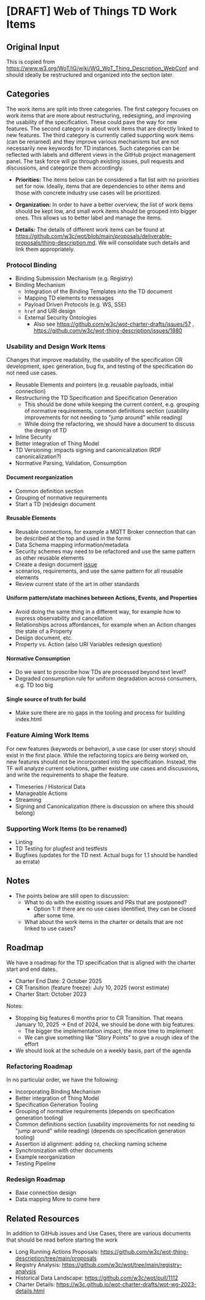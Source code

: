 # [DRAFT] Web of Things TD Work Items 

## Original Input

This is copied from https://www.w3.org/WoT/IG/wiki/WG_WoT_Thing_Description_WebConf and should ideally be restructured and organized into the section later.

## Categories

The work items are split into three categories. 
The first category focuses on work items that are more about restructuring, redesigning, and improving the usability of the specification. These could pave the way for new features.
The second category is about work items that are directly linked to new features.
The third category is currently called supporting work items (can be renamed) and they improve various mechanisms but are not necessarily new keywords for TD instances.
Such categories can be reflected with labels and different views in the GitHub project management panel.
The task force will go through existing issues, pull requests and discussions, and categorize them accordingly.

- **Priorities:** The items below can be considered a flat list with no priorities set for now. Ideally, items that are dependencies to other items and those with concrete industry use cases will be prioritized.

- **Organization:** In order to have a better overview, the list of work items should be kept low, and small work items should be grouped into bigger ones. 
This allows us to better label and manage the items.

- **Details:** The details of different work items can be found at <https://github.com/w3c/wot/blob/main/proposals/deliverable-proposals/thing-description.md>. We will consolidate such details and link them appropriately.

### Protocol Binding
- Binding Submission Mechanism (e.g. Registry)
- Binding Mechanism
  - Integration of the Binding Templates into the TD document
  - Mapping TD elements to messages
  - Payload Driven Protocols (e.g. WS, SSE)
  - `href` and URI design
  - External Security Ontologies
    - Also see https://github.com/w3c/wot-charter-drafts/issues/57 , https://github.com/w3c/wot-thing-description/issues/1880

### Usability and Design Work Items
Changes that improve readability, the usability of the specification OR development, spec generation, bug fix, and testing of the specification do not need use cases.
- Reusable Elements and pointers (e.g. reusable payloads, initial connection)
- Restructuring the TD Specification and Specification Generation
  - This should be done while keeping the current content, e.g. grouping of normative requirements, common definitions section (usability improvements for not needing to "jump around" while reading)
  - While doing the refactoring, we should have a document to discuss the design of TD
- Inline Security
- Better integration of Thing Model
- TD Versioning: impacts signing and canonicalization (RDF canonicalization?)
- Normative Parsing, Validation, Consumption
#### Document reorganization
- Common definition section
- Grouping of normative requirements
- Start a TD (re)design document
#### Reusable Elements
- Reusable connections, for example a MQTT Broker connection that can be described at the top and used in the forms
- Data Schema mapping information/metadata
- Security schemes may need to be refactored and use the same pattern as other reusable elements
- Create a design document [issue](https://github.com/w3c/wot-thing-description/issues/1889)
- scenarios, requirements, and use the same pattern for all reusable elements
- Review current state of the art in other standards
#### Uniform pattern/state machines between Actions, Events, and Properties
- Avoid doing the same thing in a different way, for example how to express observability and cancellation
- Relationships across affordances, for example when an Action changes the state of a Property
- Design document, etc. 
- Property vs. Action (also URI Variables redesign question)
#### Normative Consumption
- Do we want to proscribe how TDs are processed beyond text level?
- Degraded consumption rule for uniform degradation across consumers, e.g. TD too big
#### Single source of truth for build
- Make sure there are no gaps in the tooling and process for building index.html
### Feature Aiming Work Items


For new features (keywords or behavior), a use case (or user story) should exist in the first place.
While the refactoring topics are being worked on, new features should not be incorporated into the specification.
Instead, the TF will analyze current solutions, gather existing use cases and discussions, and write the requirements to shape the feature.

- Timeseries / Historical Data
- Manageable Actions
- Streaming
- Signing and Canonicalization (there is discussion on where this should belong)

### Supporting Work Items (to be renamed)

- Linting
- TD Testing for plugfest and testfests
- Bugfixes (updates for the TD next. Actual bugs for 1.1 should be handled as errata)

## Notes

- The points below are still open to discussion:
  - What to do with the existing issues and PRs that are postponed?
    - Option 1: If there are no use cases identified, they can be closed after some time.
  - What about the work items in the charter or details that are not linked to use cases?

## Roadmap

We have a roadmap for the TD specification that is aligned with the charter start and end dates.

- Charter End Date: 2 October 2025
- CR Transition (feature freeze): July 10, 2025 (worst estimate)
- Charter Start: October 2023

Notes:
- Stopping big features 6 months prior to CR Transition. That means January 10, 2025 -> End of 2024, we should be done with big features.
  - The bigger the implementation impact, the more time to implement
  - We can give something like "Story Points" to give a rough idea of the effort
- We should look at the schedule on a weekly basis, part of the agenda

### Refactoring Roadmap

In no particular order, we have the following:

- Incorporating Binding Mechanism
- Better integration of Thing Model
- Specification Generation Tooling
- Grouping of normative requirements (depends on specification generation tooling)
- Common definitions section (usability improvements for not needing to "jump around" while reading) (depends on specification generation tooling)
- Assertion id alignment: adding `td`, checking naming scheme
- Synchronization with other documents
- Example reorganization
- Testing Pipeline

### Redesign Roadmap

- Base connection design
- Data mapping
More to come here

## Related Resources

In addition to GitHub issues and Use Cases, there are various documents that should be read before starting the work

- Long Running Actions Proposals: https://github.com/w3c/wot-thing-description/tree/main/proposals
- Registry Analysis: https://github.com/w3c/wot/tree/main/registry-analysis
- Historical Data Landscape: https://github.com/w3c/wot/pull/1112
- Charter Details: https://w3c.github.io/wot-charter-drafts/wot-wg-2023-details.html
